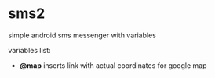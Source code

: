 sms2
====

simple android sms messenger with variables

variables list:
* **@map** inserts link with actual coordinates for google map
